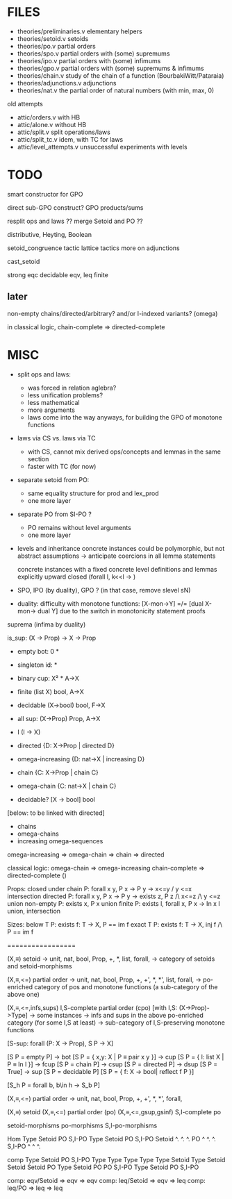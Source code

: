 # FILES

- theories/preliminaries.v   elementary helpers
- theories/setoid.v          setoids
- theories/po.v              partial orders
- theories/spo.v             partial orders with (some) supremums
- theories/ipo.v             partial orders with (some) infimums
- theories/gpo.v             partial orders with (some) supremums & infimums 
- theories/chain.v           study of the chain of a function (BourbakiWitt/Pataraia)
- theories/adjunctions.v     adjunctions
- theories/nat.v             the partial order of natural numbers (with min, max, 0)

old attempts
- attic/orders.v    with HB
- attic/alone.v     without HB
- attic/split.v     split operations/laws
- attic/split_tc.v  idem, with TC for laws
- attic/level_attempts.v  unsuccessful experiments with levels

# TODO

smart constructor for GPO 

direct sub-GPO construct?
GPO products/sums

resplit ops and laws ??
merge Setoid and PO ??

distributive, Heyting, Boolean

setoid_congruence tactic
lattice tactics
more on adjunctions

cast_setoid

strong eqc
decidable eqv, leq
finite


## later
non-empty chains/directed/arbitrary?
and/or I-indexed variants? (omega)

in classical logic, 
 chain-complete => directed-complete


# MISC

- split ops and laws:
  + was forced in relation aglebra?
  + less unification problems?
  - less mathematical
  - more arguments
  - laws come into the way anyways, for building the GPO of monotone functions

- laws via CS vs. laws via TC
  - with CS, cannot mix derived ops/concepts and lemmas in the same section
  - faster with TC (for now)

- separate setoid from PO:
  + same equality structure for prod and lex_prod
  - one more layer

- separate PO from SI-PO ?
  + PO remains without level arguments
  - one more layer

- levels and inheritance
  concrete instances could be polymorphic, but not abstract assumptions
  -> anticipate coercions in all lemma statements
  
  concrete instances with a fixed concrete level
  definitions and lemmas explicitly upward closed (forall l, k<<l -> )

- SPO, IPO (by duality), GPO ?  (in that case, remove slevel sN)


- duality: difficulty with monotone functions: [X-mon->Y] =/= [dual X-mon-> dual Y] due to the switch in monotonicity statement proofs 



suprema
(infima by duality)

is_sup: (X -> Prop) -> X -> Prop 

- empty                 bot:   0            *
- singleton             id:                 *
- binary                cup:   X²           *     A->X
- finite                      (list X)      bool, A->X
- decidable                   (X->bool)     bool, F->X
- all                   sup:  (X->Prop)     Prop, A->X
- I                           (I -> X)

- directed                    {D: X->Prop | directed D}
- omega-increasing            {D: nat->X  | increasing D}
- chain                       {C: X->Prop | chain C}
- omega-chain                 {C: nat->X  | chain C}

- decidable? [X -> bool]                           bool

[below: to be linked with directed]
- chains
- omega-chains
- increasing omega-sequences


omega-increasing => omega-chain => chain => directed

classical logic: 
  omega-chain => omega-increasing
  chain-complete => directed-complete ()

Props:                                                                                closed under
chain P: forall x y, P x -> P y -> x<=y \/ y <=x                                    intersection
directed P: forall x y, P x -> P y -> exists z, P z /\ x<=z /\ y <=z                union
non-empty P: exists x, P x                                                          union
finite P: exists l, forall x, P x -> In x l                                         union, intersection

Sizes:
below T P: exists f: T -> X, P == im f
exact T P: exists f: T -> X, inj f /\ P == im f


=================

(X,≡) setoid 
 -> unit, nat, bool, Prop, +, *, list, forall, 
 -> category of setoids and setoid-morphisms

(X,≡,<=) partial order
 -> unit, nat, bool, Prop, +, +', *, *', list, forall, 
 -> po-enriched category of pos and monotone functions
    (a sub-category of the above one)

(X,≡,<=,infs,sups) I,S-complete partial order (cpo) [with I,S: (X->Prop)->Type]
 -> some instances
 -> infs and sups in the above po-enriched category (for some I,S at least)
 -> sub-category of I,S-preserving monotone functions


[S-sup: forall (P: X -> Prop), S P -> X]

[S P = empty P]                     -> bot
[S P = { x,y: X | P ≡ pair x y }]   -> cup
[S P = { l: list X | P ≡ In l }]    -> fcup
[S P = chain P]                     -> csup
[S P = directed P]                  -> dsup
[S P = True]                          -> sup
[S P = decidable P] 
[S P = { f: X -> bool| reflect f P }]

[S_h P = forall b, b\in h -> S_b P]








(X,≡,<=) partial order 
 -> unit, nat, bool, Prop, +, +', *, *', forall, 
 



(X,≡) setoid
(X,≡,<=) partial order  (po)
(X,≡,<=,gsup,gsinf) S,I-complete po

setoid-morphisms
po-morphisms
S,I-po-morphisms


Hom    Type Setoid PO S,I-PO
Type        Setoid PO S,I-PO
Setoid        ^.   ^.   ^.
PO            ^    ^.   ^.
S,I-PO        ^    ^    ^.

comp   Type Setoid PO     S,I-PO
Type   Type Type   Type   Type
Setoid Type Setoid Setoid Setoid
PO     Type Setoid PO     PO
S,I-PO Type Setoid PO     S,I-PO

comp: eqv/Setoid => eqv => eqv
comp: leq/Setoid => eqv => leq
comp: leq/PO     => leq => leq

